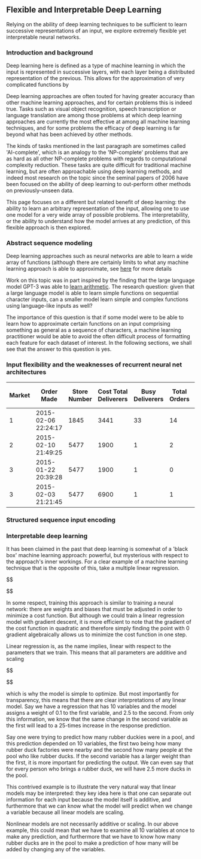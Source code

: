 ## Flexible and Interpretable Deep Learning

Relying on the ability of deep learning techniques to be sufficient to learn successive representations of an input, we explore extremely flexible yet interpretable neural networks.

### Introduction and background

Deep learning here is defined as a type of machine learning in which the input is represented in successive layers, with each layer being a distributed representation of the previous.  This allows for the approximation of very complicated functions by 

Deep learning approaches are often touted for having greater accuracy than other machine learning approaches, and for certain problems this is indeed true.  Tasks such as visual object recognition, speech transcription or language translation are among those problems at which deep learning approaches are currently the most effective at among all machine learning techniques, and for some problems the efficacy of deep learning is far beyond what has been achieved by other methods.

The kinds of tasks mentioned in the last paragraph are sometimes called 'AI-complete', which is an analogy to the 'NP-complete' problems that are as hard as all other NP-complete problems with regards to computational complexity reduction. These tasks are quite difficult for traditional machine learning, but are often  approachable using deep learning methods, and indeed most research on the topic since the seminal papers of 2006 have been focused on the ability of deep learning to out-perform other methods on previously-unseen data.

This page focuses on a different but related benefit of deep learning: the ability to learn an arbitrary representation of the input, allowing one to use one  model for a very wide array of possible problems.  The interpretability, or the ability to understand how the model arrives at any prediction, of this flexible approach is then explored.

### Abstract sequence modeling

Deep learning approaches such as neural networks are able to learn a wide array of functions (although there are certainly limits to what any machine learning approach is able to approximate, see [here](https://blbadger.github.io/nn-limitations.html) for more details

Work on this topic was in part inspired by the finding that the large language model GPT-3 was able to [learn arithmetic](https://openai.com/blog/grade-school-math/).  The research question: given that a large language model is able to learn simple functions on sequential character inputs, can a smaller model learn simple and complex functions using language-like inputs as well?  

The importance of this question is that if some model were to be able to learn how to approximate certain functions on an input comprising something as general as a sequence of characters, a machine learning practitioner would be able to avoid the often difficult process of formatting each feature for each dataset of interest. In the following sections, we shall see that the answer to this question is yes.

### Input flexibility and the weaknesses of recurrent neural net architectures

|Market	|Order Made|	Store Number	|Cost	Total Deliverers	|Busy Deliverers	|Total Orders	|Estimated Transit Time	|Linear Estimation	|Elapsed Time|
| ----- | ---------| -------------- | ----------------------| --------------- | ----------- | --------------------- | ----------------- | ---------- |
|1	|2015-02-06 22:24:17	|1845	|3441	|33	|14	|21	|861	|3218	|3779|
|2	|2015-02-10 21:49:25	|5477	|1900	|1	|2	|2	|690	|2818	|4024|
|3	|2015-01-22 20:39:28	|5477	|1900	|1	|0	|0	|690	|3090	|1781|
|3	|2015-02-03 21:21:45	|5477	|6900	|1	|1	|2	|289	|2623	|3075|


### Structured sequence input encoding 



### Interpretable deep learning

It has been claimed in the past that deep learning is somewhat of a 'black box' machine learning approach: powerful, but mysterious with respect to the approach's inner workings. For a clear example of a machine learning technique that is the opposite of this, take a multiple linear regression.

$$

$$

In some respect, training this approach is similar to training a neural network: there are weights and biases that must be adjusted in order to minimize a cost function.  But although we could train a linear regression model with gradient descent, it is more efficient to note that the gradient of the cost function in quadratic and therefore simply finding the point with 0 gradient algebraically allows us to minimize the cost function in one step.

Linear regression is, as the name implies, linear with respect to the parameters that we train.  This means that all parameters are additive and scaling 

$$

$$

which is why the model is simple to optimize.  But most importantly for transparency, this means that there are clear interpretations of any linear model.  Say we have a regression that has 10 variables and the model assigns a weight of 0.1 to the first variable, and 2.5 to the second. From only this information, we know that the same change in the second variable as the first will lead to a 25-times increase in the response prediction.

Say one were trying to predict how many rubber duckies were in a pool, and this prediction depended on 10 variables, the first two being how many rubber duck factories were nearby and the second how many people at the pool who like rubber ducks.  If the second variable has a larger weight than the first, it is more important for predicting the output. We can even say that for every person who brings a rubber duck, we will have 2.5 more ducks in the pool.

This contrived example is to illustrate the very natural way that linear models may be interpreted: they key idea here is that one can separate out information for each input because the model itself is additive, and furthermore that we can know what the model will predict when we change a variable because all linear models are scaling. 

Nonlinear models are not necessarily additive or scaling.  In our above example, this could mean that we have to examine all 10 variables at once to make any prediction, and furthermore that we have to know how many rubber ducks are in the pool to make a prediction of how many will be added by changing any of the variables.  

